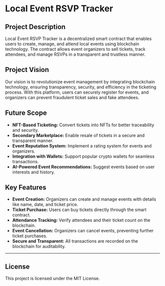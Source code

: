 # Local Event RSVP Tracker

## Project Description
Local Event RSVP Tracker is a decentralized smart contract that enables users to create, manage, and attend local events using blockchain technology. The contract allows event organizers to sell tickets, track attendees, and manage RSVPs in a transparent and trustless manner.

## Project Vision
Our vision is to revolutionize event management by integrating blockchain technology, ensuring transparency, security, and efficiency in the ticketing process. With this platform, users can securely register for events, and organizers can prevent fraudulent ticket sales and fake attendees.

## Future Scope
- **NFT-Based Ticketing:** Convert tickets into NFTs for better traceability and security.
- **Secondary Marketplace:** Enable resale of tickets in a secure and transparent manner.
- **Event Reputation System:** Implement a rating system for events and organizers.
- **Integration with Wallets:** Support popular crypto wallets for seamless transactions.
- **AI-Powered Event Recommendations:** Suggest events based on user interests and history.

## Key Features
- **Event Creation:** Organizers can create and manage events with details like name, date, and ticket price.
- **Ticket Purchase:** Users can buy tickets directly through the smart contract.
- **Attendance Tracking:** Verify attendees and their ticket count on the blockchain.
- **Event Cancellation:** Organizers can cancel events, preventing further ticket purchases.
- **Secure and Transparent:** All transactions are recorded on the blockchain for auditability.

---

## License
This project is licensed under the MIT License.
